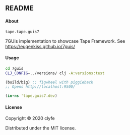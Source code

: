 ## README

#### About

`tape.tape.guis7`

7GUIs implementation to showcase Tape Framework.
See https://eugenkiss.github.io/7guis/

#### Usage

```bash
cd 7guis
CLJ_CONFIG=../versions/ clj -A:versions:test
```

```clojure
(build/big) ;; figwheel with piggieback
;; Opens http://localhost:9500/
```

```clojure
(in-ns 'tape.guis7.dev)
```

#### License

Copyright © 2020 clyfe

Distributed under the MIT license.
